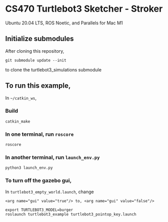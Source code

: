 # CS470 Turtlebot3 Sketcher - Stroker

Ubuntu 20.04 LTS, ROS Noetic, and Parallels for Mac M1

## Initialize submodules

After cloning this repository,

```
git submodule update --init
```

to clone the turtlebot3_simulations submodule

## To run this example,

In `~/catkin_ws`,

### Build

```
catkin_make
```

### In one terminal, run `roscore`

```
roscore
```

### In another terminal, run `launch_env.py`

```
python3 launch_env.py
```

### To turn off the gazebo gui,

In `turtlebot3_empty_world.launch`, change

```
<arg name="gui" value="true"/> to, <arg name="gui" value="false"/> 
```

```
export TURTLEBOT3_MODEL=burger
roslaunch turtlebot3_example turtlebot3_pointop_key.launch
```
